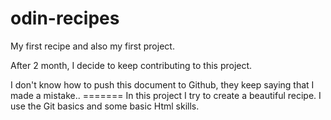 # odin-recipes
My first recipe and also my first project.
<p>After 2 month, I decide to keep contributing to this project. 
<p>I don't know how to push this document to Github, they keep saying that I made a mistake..
=======
In this project I try to create a beautiful recipe. I use the Git basics and some basic Html skills. 

